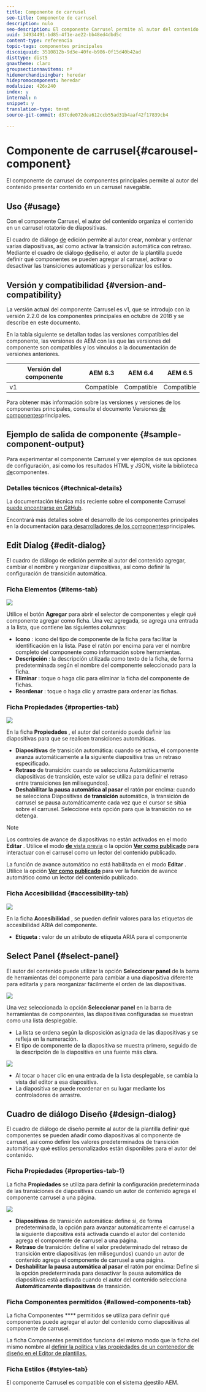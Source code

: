 ```yaml
---
title: Componente de carrusel
seo-title: Componente de carrusel
description: nulo
seo-description: El componente Carrusel permite al autor del contenido presentar contenido en un carrusel rotatorio.
uuid: 34934491-bd85-4f1e-ae22-bb48ed4dbd5c
content-type: referencia
topic-tags: componentes principales
discoiquuid: 3510812b-9d3e-40fe-b986-0f15d40b42ad
disttype: dist5
gnavtheme: claro
groupsectionnavitems: nº
hidemerchandisingbar: heredar
hidepromocomponent: heredar
modalsize: 426x240
index: y
internal: n
snippet: y
translation-type: tm+mt
source-git-commit: d37cde072dea612ccb55ad31b4aaf42f17839cb4

---
```



# Componente de carrusel{#carousel-component}

El componente de carrusel de componentes principales permite al autor del contenido presentar contenido en un carrusel navegable.

## Uso {#usage}

Con el componente Carrusel, el autor del contenido organiza el contenido en un carrusel rotatorio de diapositivas.

El cuadro de diálogo [de](#edit-dialog) edición permite al autor crear, nombrar y ordenar varias diapositivas, así como activar la transición automática con retraso. Mediante el cuadro de diálogo [de](#design-dialog)diseño, el autor de la plantilla puede definir qué componentes se pueden agregar al carrusel, activar o desactivar las transiciones automáticas y personalizar los estilos.

## Versión y compatibilidad {#version-and-compatibility}

La versión actual del componente Carrusel es v1, que se introdujo con la versión 2.2.0 de los componentes principales en octubre de 2018 y se describe en este documento.

En la tabla siguiente se detallan todas las versiones compatibles del componente, las versiones de AEM con las que las versiones del componente son compatibles y los vínculos a la documentación de versiones anteriores.

| Versión del componente | AEM 6.3 | AEM 6.4 | AEM 6.5 |
|--- |--- |--- |--- |
| v1 | Compatible | Compatible | Compatible |

Para obtener más información sobre las versiones y versiones de los componentes principales, consulte el documento Versiones [de componentes](versions.md)principales.

## Ejemplo de salida de componente {#sample-component-output}

Para experimentar el componente Carrusel y ver ejemplos de sus opciones de configuración, así como los resultados HTML y JSON, visite la biblioteca [de](http://opensource.adobe.com/aem-core-wcm-components/library/carousel.html)componentes.

### Detalles técnicos {#technical-details}

La documentación técnica más reciente sobre el componente Carrusel [puede encontrarse en GitHub](https://github.com/adobe/aem-core-wcm-components/blob/master/content/src/content/jcr_root/apps/core/wcm/components/carousel/v1/carousel).

Encontrará más detalles sobre el desarrollo de los componentes principales en la documentación [para desarrolladores de los componentes](developing.md)principales.

## Edit Dialog {#edit-dialog}

El cuadro de diálogo de edición permite al autor del contenido agregar, cambiar el nombre y reorganizar diapositivas, así como definir la configuración de transición automática.

### Ficha Elementos {#items-tab}

![](assets/screen-shot-2019-08-29-12.01.39.png)

Utilice el botón **Agregar** para abrir el selector de componentes y elegir qué componente agregar como ficha. Una vez agregada, se agrega una entrada a la lista, que contiene las siguientes columnas:

* **Icono** : icono del tipo de componente de la ficha para facilitar la identificación en la lista. Pase el ratón por encima para ver el nombre completo del componente como información sobre herramientas.
* **Descripción** : la descripción utilizada como texto de la ficha, de forma predeterminada según el nombre del componente seleccionado para la ficha.
* **Eliminar** : toque o haga clic para eliminar la ficha del componente de fichas.
* **Reordenar** : toque o haga clic y arrastre para ordenar las fichas.

### Ficha Propiedades {#properties-tab}

![](assets/screen-shot-2019-08-29-12.01.57.png)

En la ficha **Propiedades** , el autor del contenido puede definir las diapositivas para que se realicen transiciones automáticas.

* **Diapositivas** de transición automática: cuando se activa, el componente avanza automáticamente a la siguiente diapositiva tras un retraso especificado.
* **Retraso** de transición: cuando se selecciona Automáticamente diapositivas de transición, este valor se utiliza para definir el retraso entre transiciones (en milisegundos).
* **Deshabilitar la pausa automática al pasar** el ratón por encima: cuando se selecciona Diapositivas **de transición** automática, la transición de carrusel se pausa automáticamente cada vez que el cursor se sitúa sobre el carrusel. Seleccione esta opción para que la transición no se detenga.

>[!NOTE]
>
>Los controles de avance de diapositivas no están activados en el modo **Editar** . Utilice el modo [**de** vista previa](https://helpx.adobe.com/experience-manager/6-5/sites/authoring/using/editing-content.html) o la opción **[Ver como publicado](https://helpx.adobe.com/experience-manager/6-5/sites/authoring/using/editing-content.html)** para interactuar con el carrusel como un lector del contenido publicado.
>
>La función de avance automático no está habilitada en el modo **Editar** . Utilice la opción **[Ver como publicado](https://helpx.adobe.com/experience-manager/6-5/sites/authoring/using/editing-content.html)** para ver la función de avance automático como un lector del contenido publicado.

### Ficha Accesibilidad {#accessibility-tab}

![](assets/screen-shot-2019-08-29-12.02.22.png)

En la ficha **Accesibilidad** , se pueden definir valores para las etiquetas de accesibilidad [](https://www.w3.org/WAI/standards-guidelines/aria/) ARIA del componente.

* **Etiqueta** : valor de un atributo de etiqueta ARIA para el componente

## Select Panel {#select-panel}

El autor del contenido puede utilizar la opción **Seleccionar panel** de la barra de herramientas del componente para cambiar a una diapositiva diferente para editarla y para reorganizar fácilmente el orden de las diapositivas.

![](assets/screenshot_2018-10-11at165417.png)

Una vez seleccionada la opción **Seleccionar panel** en la barra de herramientas de componentes, las diapositivas configuradas se muestran como una lista desplegable.

* La lista se ordena según la disposición asignada de las diapositivas y se refleja en la numeración.
* El tipo de componente de la diapositiva se muestra primero, seguido de la descripción de la diapositiva en una fuente más clara.

![](assets/opera_snapshot_2018-11-28141537localhost.png)

* Al tocar o hacer clic en una entrada de la lista desplegable, se cambia la vista del editor a esa diapositiva.
* La diapositiva se puede reordenar en su lugar mediante los controladores de arrastre.

## Cuadro de diálogo Diseño {#design-dialog}

El cuadro de diálogo de diseño permite al autor de la plantilla definir qué componentes se pueden añadir como diapositivas al componente de carrusel, así como definir los valores predeterminados de transición automática y qué estilos personalizados están disponibles para el autor del contenido.

### Ficha Propiedades {#properties-tab-1}

La ficha **Propiedades** se utiliza para definir la configuración predeterminada de las transiciones de diapositivas cuando un autor de contenido agrega el componente carrusel a una página.

![](assets/screenshot_2018-11-28at141824.png)

* **Diapositivas** de transición automática: define si, de forma predeterminada, la opción para avanzar automáticamente el carrusel a la siguiente diapositiva está activada cuando el autor del contenido agrega el componente de carrusel a una página.
* **Retraso** de transición: define el valor predeterminado del retraso de transición entre diapositivas (en milisegundos) cuando un autor de contenido agrega el componente de carrusel a una página.
* **Deshabilitar la pausa automática al pasar** el ratón por encima: Define si la opción predeterminada para desactivar la pausa automática de diapositivas está activada cuando el autor del contenido selecciona **Automáticamente diapositivas** de transición.

### Ficha Componentes permitidos {#allowed-components-tab}

La ficha Componentes **** permitidos se utiliza para definir qué componentes puede agregar el autor del contenido como diapositivas al componente de carrusel.

La ficha Componentes permitidos funciona del mismo modo que la ficha del mismo nombre al [definir la política y las propiedades de un contenedor de diseño en el Editor de plantillas.](https://helpx.adobe.com/experience-manager/6-5/sites/authoring/using/templates.html)

### Ficha Estilos {#styles-tab}

El componente Carrusel es compatible con el sistema [de](authoring.md#component-styling)estilo AEM.
